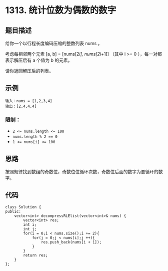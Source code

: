 # 1313. 统计位数为偶数的数字

## 题目描述

给你一个以行程长度编码压缩的整数列表 nums 。

考虑每相邻两个元素 [a, b] = [nums[2*i], nums[2*i+1]] （其中 i >= 0 ），每一对都表示解压后有 a 个值为 b 的元素。

请你返回解压后的列表。

## 示例

```
输入：nums = [1,2,3,4]
输出：[2,4,4,4]
```

### 限制：

- `2 <= nums.length <= 100`
- `nums.length % 2 == 0`
- `1 <= nums[i] <= 100`

## 思路

按照规律找到数组的奇数位，奇数位位循环次数，奇数位后面的数字为要循环的数字。

## 代码

```
class Solution {
public:
    vector<int> decompressRLElist(vector<int>& nums) {
        vector<int> res;
        int i;
        int j;
        for(i = 0;i < nums.size();i += 2){
            for(j = 0;j < nums[i];j ++){
                res.push_back(nums[i + 1]);
            }
        }
        return res;
    }
};
```

